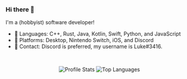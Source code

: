 ### Hi there 👋

I'm a (hobbyist) software developer!

- 📖 Languages: C++, Rust, Java, Kotlin, Swift, Python, and JavaScript
- 📱 Platforms: Desktop, Nintendo Switch, iOS, and Discord
- 💬 Contact: Discord is preferred, my username is Luke#3416.

<br>

<p align="center">
  <img src="https://github-readme-stats.vercel.app/api?username=ConsoleLogLuke&title_color=aed8ff&text_color=ffffff&icon_color=aed8ff&bg_color=3167a7&hide_border=true&border_radius=25&hide_rank=true&show_icons=true&count_private=true&custom_title=Luke%27s%20GitHub%20Stats" alt="Profile Stats">
  <img src="https://github-readme-stats.vercel.app/api/top-langs/?username=ConsoleLogLuke&title_color=aed8ff&text_color=ffffff&icon_color=aed8ff&bg_color=3167a7&hide_border=true&border_radius=25&layout=compact" alt="Top Languages">
</p>
